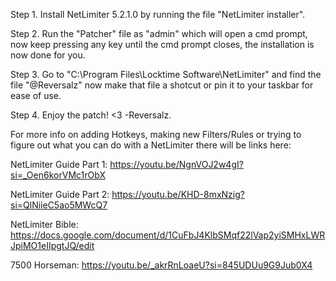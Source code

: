 Step 1. Install NetLimiter 5.2.1.0 by running the file "NetLimiter installer".

Step 2. Run the "Patcher" file as "admin" which will open a cmd prompt, now keep pressing any key until the cmd prompt closes, the installation is now done for you. 

Step 3. Go to "C:\Program Files\Locktime Software\NetLimiter" and find the file "@Reversalz" now make that file a shotcut or pin it to your taskbar for ease of use.

Step 4. Enjoy the patch! <3 -Reversalz.


For more info on adding Hotkeys, making new Filters/Rules or trying to figure out what you can do with a NetLimiter there will be links here:

NetLimiter Guide Part 1: https://youtu.be/NgnVOJ2w4gI?si=_Oen6korVMc1rObX

NetLimiter Guide Part 2: https://youtu.be/KHD-8mxNzig?si=QlNiieC5ao5MWcQ7

NetLimiter Bible: https://docs.google.com/document/d/1CuFbJ4KlbSMqf22lVap2yiSMHxLWRJpiMO1eIIpgtJQ/edit

7500 Horseman: https://youtu.be/_akrRnLoaeU?si=845UDUu9G9Jub0X4
